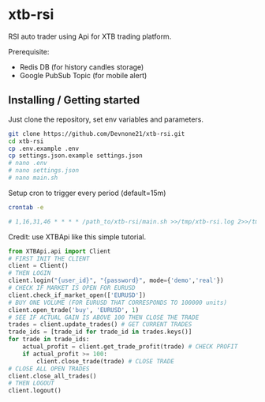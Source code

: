 # xtb-rsi
RSI auto trader using Api for XTB trading platform.


Prerequisite:
- Redis DB (for history candles storage)
- Google PubSub Topic (for mobile alert)

## Installing / Getting started

Just clone the repository, set env variables and parameters.

```bash
git clone https://github.com/Devnone21/xtb-rsi.git
cd xtb-rsi
cp .env.example .env
cp settings.json.example settings.json
# nano .env
# nano settings.json
# nano main.sh
```

Setup cron to trigger every period (default=15m)

```bash
crontab -e

# 1,16,31,46 * * * * /path_to/xtb-rsi/main.sh >>/tmp/xtb-rsi.log 2>>/tmp/xtb-error.log
```


Credit: use XTBApi like this simple tutorial.
```python
from XTBApi.api import Client
# FIRST INIT THE CLIENT
client = Client()
# THEN LOGIN
client.login("{user_id}", "{password}", mode={'demo','real'})
# CHECK IF MARKET IS OPEN FOR EURUSD
client.check_if_market_open(['EURUSD'])
# BUY ONE VOLUME (FOR EURUSD THAT CORRESPONDS TO 100000 units)
client.open_trade('buy', 'EURUSD', 1)
# SEE IF ACTUAL GAIN IS ABOVE 100 THEN CLOSE THE TRADE
trades = client.update_trades() # GET CURRENT TRADES
trade_ids = [trade_id for trade_id in trades.keys()]
for trade in trade_ids:
    actual_profit = client.get_trade_profit(trade) # CHECK PROFIT
    if actual_profit >= 100:
        client.close_trade(trade) # CLOSE TRADE
# CLOSE ALL OPEN TRADES
client.close_all_trades()
# THEN LOGOUT
client.logout()
```

